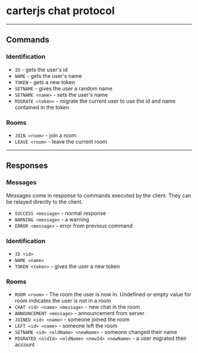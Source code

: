 # carterjs chat protocol

---

## Commands

### Identification

- `ID` - gets the user's id
- `NAME` - gets the user's name
- `TOKEN` - gets a new token
- `SETNAME` - gives the user a random name
- `SETNAME <name>` - sets the user's name
- `MIGRATE <token>` - migrate the current user to use the id and name contained
  in the token

### Rooms

- `JOIN <room>` - join a room
- `LEAVE <room>` - leave the current room

---

## Responses

### Messages

Messages come in response to commands executed by the client. They can be
relayed directly to the client.

- `SUCCESS <message>` - normal response
- `WARNING <message>` - a warning
- `ERROR <message>` - error from previous command

### Identification

- `ID <id>`
- `NAME <name>`
- `TOKEN <token>` - gives the user a new token

### Rooms

- `ROOM <room>` - The room the user is now in. Undefined or empty value for room
  indicates the user is not in a room
- `CHAT <id> <name> <message>` - new chat in the room
- `ANNOUNCEMENT <message>` - announcement from server
- `JOINED <id> <name>` - someone joined the room
- `LEFT <id> <name>` - someone left the room
- `SETNAME <id> <oldName> <newName>` - someone changed their name
- `MIGRATED <oldId> <oldName> <newId> <newName>` - a user migrated their account
